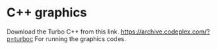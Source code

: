 # C++ graphics
Download the Turbo C++ from this link.
https://archive.codeplex.com/?p=turboc
For running the graphics codes.
